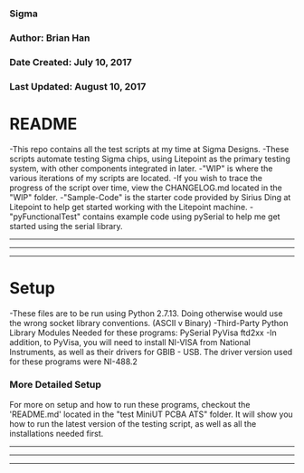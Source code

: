 ### Sigma
### Author: Brian Han
### Date Created: July 10, 2017
### Last Updated: August 10, 2017

# README

-This repo contains all the test scripts at my time at Sigma Designs.
-These scripts automate testing Sigma chips, using Litepoint as the
primary testing system, with other components integrated in later.
-"WIP" is where the various iterations of my scripts are located.
-If you wish to trace the progress of the script over time, view
the CHANGELOG.md located in the "WIP" folder.
-"Sample-Code" is the starter code provided by Sirius Ding at
Litepoint to help get started working with the Litepoint machine.
-"pyFunctionalTest" contains example code using pySerial to help
me get started using the serial library.

-------------------------------------------------------------------------------
-------------------------------------------------------------------------------
-------------------------------------------------------------------------------

# Setup

-These files are to be run using Python 2.7.13.
Doing otherwise would use the wrong socket library conventions.
(ASCII v Binary)
-Third-Party Python Library Modules Needed for these programs:
        PySerial
        PyVisa
        ftd2xx
-In addition, to PyVisa, you will need to install NI-VISA from 
National Instruments, as well as their drivers for GBIB - USB.
The driver version used for these programs were NI-488.2

### More Detailed Setup 

For more on setup and how to run these programs,
 checkout the 'README.md' located in the
"test MiniUT PCBA ATS" folder. It will show you how to run the latest version
of the testing script, as well as all the installations needed first.


-------------------------------------------------------------------------------
-------------------------------------------------------------------------------
-------------------------------------------------------------------------------
